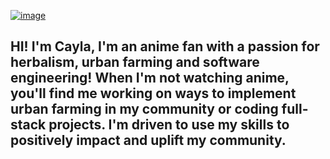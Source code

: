  [![image](https://github.com/user-attachments/assets/5978ca99-6b81-48e2-96b3-4e046f126772)](https://i.gifer.com/W4p.gif)

## HI! I'm Cayla, I'm an anime fan with a passion for herbalism, urban farming and software engineering! When I'm not watching anime,  you'll find me working on ways to implement urban farming in my community or coding full-stack projects. I'm  driven to use my skills to positively impact and uplift my community.

